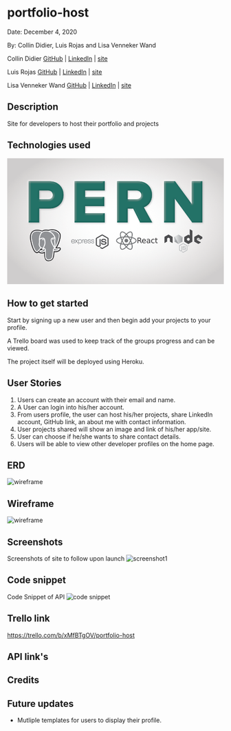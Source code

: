 # portfolio-host

Date: December 4, 2020

By: Collin Didier, Luis Rojas and Lisa Venneker Wand

Collin Didier
[GitHub](https://github.com/CDidier80) |
[LinkedIn](https://www.linkedin.com/in/collin-didier/) |
[site](www./.com)

Luis Rojas
[GitHub](https://github.com/lrojash) |
[LinkedIn](https://www.linkedin.com/in/luisrojashuerta) |
[site](www./.com)

Lisa Venneker Wand
[GitHub](https://github.com/LisaKVW) |
[LinkedIn](https://www.linkedin.com/in/lisa-venneker-wand-8413ab25/) |
[site](www./.com)


## Description
Site for developers to host their portfolio and projects


## Technologies used
![logos](./img/pern.png)

## How to get started
Start by signing up a new user and then begin add your projects to your profile.

A Trello board was used to keep track of the groups progress and can be viewed.

The project itself will be deployed using Heroku.

## User Stories
1. Users can create an account with their email and name.
2. A User can login into his/her account.
3. From users profile, the user can host his/her projects,  share LinkedIn account, GitHub link, an about me with contact information.
4. User projects shared will show an image and link of his/her app/site.
5. User can choose if he/she wants to share contact details.
6. Users will be able to view other developer profiles on the home page.

## ERD
![wireframe](./img/)

## Wireframe
![wireframe](./img/)

## Screenshots
Screenshots of site to follow upon launch
![screenshot1](./img/)


## Code snippet
Code Snippet of API
![code snippet](./img/)


## Trello link
https://trello.com/b/xMfBTgOV/portfolio-host 

## API link's


## Credits

## Future updates
- Mutliple templates for users to display their profile.


